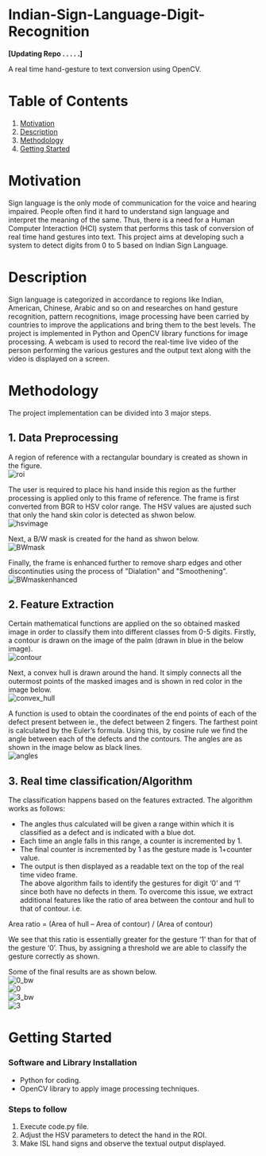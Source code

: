 # Indian-Sign-Language-Digit-Recognition

**[Updating Repo . . . . .]**

A real time hand-gesture to text conversion using OpenCV.

# Table of Contents

1. [Motivation](#motivation)  
2. [Description](#description)  
3. [Methodology](#methodology)
4. [Getting Started](#getting-started)

 
# Motivation
Sign language is the only mode of communication for the voice and hearing impaired. People often find it hard to understand sign language and interpret the meaning of the same. Thus, there is a need for a Human Computer Interaction (HCI) system that performs this task of conversion of real time hand gestures into text. This project aims at developing such a system to detect digits from 0 to 5 based on Indian Sign Language. 

# Description
Sign language is categorized in accordance to regions like Indian, American, Chinese, Arabic and so on and researches on hand gesture recognition, pattern recognitions, image processing have been carried by countries to improve the applications and bring them to the best levels. The project is implemented in Python and OpenCV library functions for image processing. A webcam is used to record the real-time live video of the person performing the various gestures and the output text along with the video is displayed on a screen. 

# Methodology
The project implementation can be divided into 3 major steps.

## 1. Data Preprocessing

A region of reference with a rectangular boundary is created as shown in the figure.<br> 
![roi](Images/roi.png)<br>

The user is required to place his hand inside this region as the further processing is applied only to this frame of reference. The frame is first converted from BGR to HSV color range. The HSV values are ajusted such that only the hand skin color is detected as shwon below.<br>
![hsvimage](Images/hsv.png)<br>

Next, a B/W mask is created for the hand as shwon below.<br> 
![BWmask](Images/bwmask.png)<br>

Finally, the frame is enhanced further to remove sharp edges and other discontinuties using the process of "Dialation" and "Smoothening". <br>
![BWmaskenhanced](Images/bwmenchanced.png) 


## 2. Feature Extraction

Certain mathematical functions are applied on the so obtained masked image in order to classify them into different classes from 0-5 digits. Firstly, a contour is drawn on the image of the palm (drawn in blue in the below image).<br>
![contour](Images/contour.png)<br>

Next, a convex hull is drawn around the hand. It simply connects all the outermost points of the masked images and is shown in red color in the image below.<br>
![convex_hull](Images/convex_hull.png)<br>

A function is used to obtain the coordinates of the end points of each of the defect present between ie., the defect between 2 fingers. The farthest point is calculated by the Euler’s formula. Using this, by cosine rule we find the angle between each of the defects and the contours. The angles are as shown in the image below as black lines.<br> 
![angles](Images/angle.png)

## 3. Real time classification/Algorithm

The classification happens based on the features extracted. The algorithm works as follows:
-	The angles thus calculated will be given a range within which it is classified as a defect and is indicated with a blue dot.
-	Each time an angle falls in this range, a counter is incremented by 1.
-	The final counter is incremented by 1 as the gesture made is 1+counter value.
-	The output is then displayed as a readable text on the top of the real time video frame.   
The above algorithm fails to identify the gestures for digit ‘0’ and ‘1’ since both have no defects in them. To overcome this issue, we extract additional features like the ratio of area between the contour and hull to that of contour. i.e.<br>

Area ratio = (Area of hull – Area of contour) / (Area of contour)<br>
  
We see that this ratio is essentially greater for the gesture ‘1’ than for that of the gesture ‘0’. Thus, by assigning a threshold we are able to classify the gesture correctly as shown.<br>

Some of the final results are as shown below.<br>
![0_bw](Images/0bw.png)<br>
![0](Images/0bw.png)<br>
![3_bw](Images/3bw.png)<br>
![3](Images/3.png)<br>



# Getting Started
### Software and Library Installation
- Python for coding.
- OpenCV library to apply image processing techniques.

### Steps to follow
1. Execute code.py file.
2. Adjust the HSV parameters to detect the hand in the ROI.
3. Make ISL hand signs and observe the textual output displayed.
